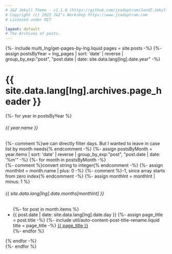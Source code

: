 ```yaml
---
# J&Z Jekyll Theme - v1.1.0 (https://github.com/jzadaptrum/JandZ-JekyllTheme)
# Copyright (c) 2022 J&Z's Workshop https://www.jzadaptrum.com
# Licensed under MIT

layout: default
# The Archives of posts.
---
```

{%- include multi_lng/get-pages-by-lng.liquid pages = site.posts -%}
{%- assign postsByYear = lng_pages | sort: 'date' | reverse | group_by_exp:"post", "post.date | date: site.data.lang[lng].date.year" -%}
<div class="multipurpose-container">
  <h1>{{ site.data.lang[lng].archives.page_header }}</h1>
  <div class="archives">
    {%- for year in postsByYear %}
    <div class="year">
      <h6>{{ year.name }}</h6>
      {%- comment %}we can directly filter days. But I wanted to leave in case list by month needs{% endcomment -%}
      {%- assign postsByMonth = year.items | sort: 'date' | reverse | group_by_exp:"post", "post.date | date: '%m'" -%}
      {%- for month in postsByMonth -%}
      <div class="month">
        {%- comment %}convert string to integer{% endcomment -%}
        {%- assign monthInt = month.name | plus: 0 -%}
        {%- comment %}-1, since array starts from zero index{% endcomment -%}
        {%- assign monthInt = monthInt | minus: 1 %}
        <h6>{{ site.data.lang[lng].date.months[monthInt] }}</h6>
        <ul>
        {%- for post in month.items %}
          <li>
            <span>{{ post.date | date: site.data.lang[lng].date.day }}</span>
            {%- assign page_title = post.title -%}
            {%- include util/auto-content-post-title-rename.liquid title = page_title -%}
            <a href="{{ post.url | relative_url }}">{{ page_title }}</a>
          </li>
        {%- endfor %}
        </ul>
      </div>
      {% endfor -%}
    </div>
    {%- endfor %}
  </div>
</div>
